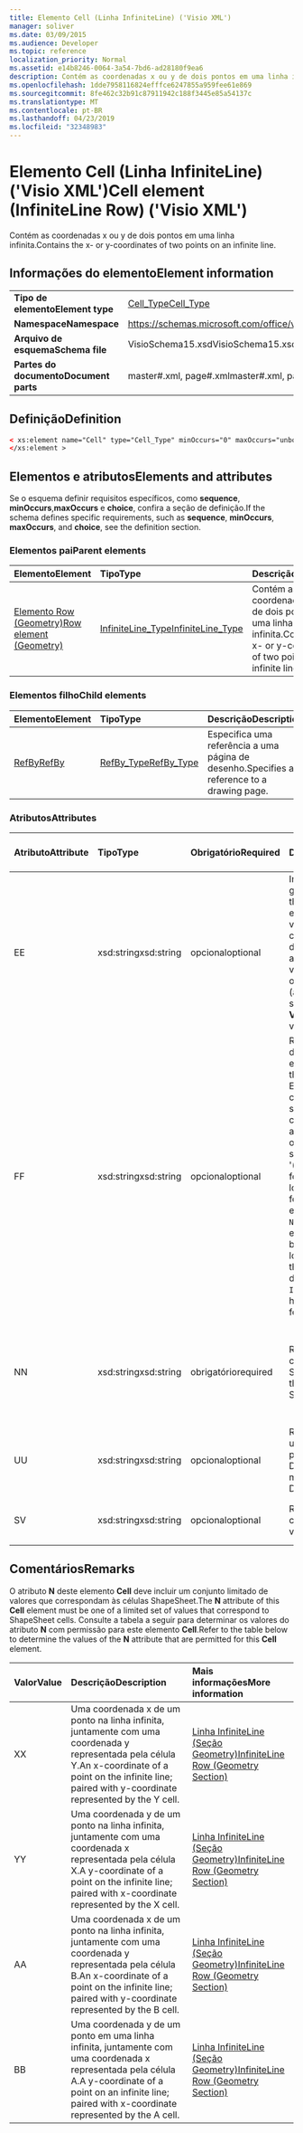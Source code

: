 ```yaml
---
title: Elemento Cell (Linha InfiniteLine) ('Visio XML')
manager: soliver
ms.date: 03/09/2015
ms.audience: Developer
ms.topic: reference
localization_priority: Normal
ms.assetid: e14b8246-0064-3a54-7bd6-ad28180f9ea6
description: Contém as coordenadas x ou y de dois pontos em uma linha infinita.
ms.openlocfilehash: 1dde7958116824efffce6247855a959fee61e869
ms.sourcegitcommit: 8fe462c32b91c87911942c188f3445e85a54137c
ms.translationtype: MT
ms.contentlocale: pt-BR
ms.lasthandoff: 04/23/2019
ms.locfileid: "32348983"
---
```

# <a name="cell-element-infiniteline-row-visio-xml"></a><span data-ttu-id="417ce-103">Elemento Cell (Linha InfiniteLine) ('Visio XML')</span><span class="sxs-lookup"><span data-stu-id="417ce-103">Cell element (InfiniteLine Row) ('Visio XML')</span></span>

<span data-ttu-id="417ce-104">Contém as coordenadas x ou y de dois pontos em uma linha infinita.</span><span class="sxs-lookup"><span data-stu-id="417ce-104">Contains the x- or y-coordinates of two points on an infinite line.</span></span>
  
## <a name="element-information"></a><span data-ttu-id="417ce-105">Informações do elemento</span><span class="sxs-lookup"><span data-stu-id="417ce-105">Element information</span></span>

|||
|:-----|:-----|
|<span data-ttu-id="417ce-106">**Tipo de elemento**</span><span class="sxs-lookup"><span data-stu-id="417ce-106">**Element type**</span></span> <br/> |[<span data-ttu-id="417ce-107">Cell_Type</span><span class="sxs-lookup"><span data-stu-id="417ce-107">Cell_Type</span></span>](cell_type-complextypevisio-xml.md) <br/> |
|<span data-ttu-id="417ce-108">**Namespace**</span><span class="sxs-lookup"><span data-stu-id="417ce-108">**Namespace**</span></span> <br/> |https://schemas.microsoft.com/office/visio/2012/main  <br/> |
|<span data-ttu-id="417ce-109">**Arquivo de esquema**</span><span class="sxs-lookup"><span data-stu-id="417ce-109">**Schema file**</span></span> <br/> |<span data-ttu-id="417ce-110">VisioSchema15.xsd</span><span class="sxs-lookup"><span data-stu-id="417ce-110">VisioSchema15.xsd</span></span>  <br/> |
|<span data-ttu-id="417ce-111">**Partes do documento**</span><span class="sxs-lookup"><span data-stu-id="417ce-111">**Document parts**</span></span> <br/> |<span data-ttu-id="417ce-112">master#.xml, page#.xml</span><span class="sxs-lookup"><span data-stu-id="417ce-112">master#.xml, page#.xml</span></span>  <br/> |
   
## <a name="definition"></a><span data-ttu-id="417ce-113">Definição</span><span class="sxs-lookup"><span data-stu-id="417ce-113">Definition</span></span>

```XML
< xs:element name="Cell" type="Cell_Type" minOccurs="0" maxOccurs="unbounded" >
</xs:element >
```

## <a name="elements-and-attributes"></a><span data-ttu-id="417ce-114">Elementos e atributos</span><span class="sxs-lookup"><span data-stu-id="417ce-114">Elements and attributes</span></span>

<span data-ttu-id="417ce-115">Se o esquema definir requisitos específicos, como **sequence**, **minOccurs**,**maxOccurs** e **choice**, confira a seção de definição.</span><span class="sxs-lookup"><span data-stu-id="417ce-115">If the schema defines specific requirements, such as **sequence**, **minOccurs**, **maxOccurs**, and **choice**, see the definition section.</span></span> 
  
### <a name="parent-elements"></a><span data-ttu-id="417ce-116">Elementos pai</span><span class="sxs-lookup"><span data-stu-id="417ce-116">Parent elements</span></span>

|<span data-ttu-id="417ce-117">**Elemento**</span><span class="sxs-lookup"><span data-stu-id="417ce-117">**Element**</span></span>|<span data-ttu-id="417ce-118">**Tipo**</span><span class="sxs-lookup"><span data-stu-id="417ce-118">**Type**</span></span>|<span data-ttu-id="417ce-119">**Descrição**</span><span class="sxs-lookup"><span data-stu-id="417ce-119">**Description**</span></span>|
|:-----|:-----|:-----|
|[<span data-ttu-id="417ce-120">Elemento Row (Geometry)</span><span class="sxs-lookup"><span data-stu-id="417ce-120">Row element (Geometry)</span></span>](row-element-geometry-sectionvisio-xml.md) <br/> |[<span data-ttu-id="417ce-121">InfiniteLine_Type</span><span class="sxs-lookup"><span data-stu-id="417ce-121">InfiniteLine_Type</span></span>](infiniteline_type-complextypevisio-xml.md) <br/> |<span data-ttu-id="417ce-122">Contém as coordenadas x ou y de dois pontos em uma linha infinita.</span><span class="sxs-lookup"><span data-stu-id="417ce-122">Contains the x- or y-coordinates of two points on an infinite line.</span></span>  <br/> |
   
### <a name="child-elements"></a><span data-ttu-id="417ce-123">Elementos filho</span><span class="sxs-lookup"><span data-stu-id="417ce-123">Child elements</span></span>

|<span data-ttu-id="417ce-124">**Elemento**</span><span class="sxs-lookup"><span data-stu-id="417ce-124">**Element**</span></span>|<span data-ttu-id="417ce-125">**Tipo**</span><span class="sxs-lookup"><span data-stu-id="417ce-125">**Type**</span></span>|<span data-ttu-id="417ce-126">**Descrição**</span><span class="sxs-lookup"><span data-stu-id="417ce-126">**Description**</span></span>|
|:-----|:-----|:-----|
|[<span data-ttu-id="417ce-127">RefBy</span><span class="sxs-lookup"><span data-stu-id="417ce-127">RefBy</span></span>](refby-element-cell_type-complextypevisio-xml.md) <br/> |[<span data-ttu-id="417ce-128">RefBy_Type</span><span class="sxs-lookup"><span data-stu-id="417ce-128">RefBy_Type</span></span>](refby_type-complextypevisio-xml.md) <br/> |<span data-ttu-id="417ce-129">Especifica uma referência a uma página de desenho.</span><span class="sxs-lookup"><span data-stu-id="417ce-129">Specifies a reference to a drawing page.</span></span>  <br/> |
   
### <a name="attributes"></a><span data-ttu-id="417ce-130">Atributos</span><span class="sxs-lookup"><span data-stu-id="417ce-130">Attributes</span></span>

|<span data-ttu-id="417ce-131">**Atributo**</span><span class="sxs-lookup"><span data-stu-id="417ce-131">**Attribute**</span></span>|<span data-ttu-id="417ce-132">**Tipo**</span><span class="sxs-lookup"><span data-stu-id="417ce-132">**Type**</span></span>|<span data-ttu-id="417ce-133">**Obrigatório**</span><span class="sxs-lookup"><span data-stu-id="417ce-133">**Required**</span></span>|<span data-ttu-id="417ce-134">**Descrição**</span><span class="sxs-lookup"><span data-stu-id="417ce-134">**Description**</span></span>|<span data-ttu-id="417ce-135">**Valores possíveis**</span><span class="sxs-lookup"><span data-stu-id="417ce-135">**Possible values**</span></span>|
|:-----|:-----|:-----|:-----|:-----|
|<span data-ttu-id="417ce-136">E</span><span class="sxs-lookup"><span data-stu-id="417ce-136">E</span></span>  <br/> |<span data-ttu-id="417ce-137">xsd:string</span><span class="sxs-lookup"><span data-stu-id="417ce-137">xsd:string</span></span>  <br/> |<span data-ttu-id="417ce-138">opcional</span><span class="sxs-lookup"><span data-stu-id="417ce-138">optional</span></span>  <br/> |<span data-ttu-id="417ce-139">Indica que a fórmula gera um erro.</span><span class="sxs-lookup"><span data-stu-id="417ce-139">Indicates that the formula evaluates to an error.</span></span> <span data-ttu-id="417ce-140">O valor de **E** é atual (uma cadeia de mensagem de erro); o valor do atributo **V** é o último valor válido.</span><span class="sxs-lookup"><span data-stu-id="417ce-140">The value of **E** is the current value (an error message string); the value of the **V** attribute is the last valid value.</span></span>  <br/> |<span data-ttu-id="417ce-141">Uma cadeia de caracteres de mensagem de erro.</span><span class="sxs-lookup"><span data-stu-id="417ce-141">An error message string.</span></span>  <br/> |
|<span data-ttu-id="417ce-142">F</span><span class="sxs-lookup"><span data-stu-id="417ce-142">F</span></span>  <br/> |<span data-ttu-id="417ce-143">xsd:string</span><span class="sxs-lookup"><span data-stu-id="417ce-143">xsd:string</span></span>  <br/> |<span data-ttu-id="417ce-144">opcional</span><span class="sxs-lookup"><span data-stu-id="417ce-144">optional</span></span>  <br/> | <span data-ttu-id="417ce-145">Representa a fórmula do elemento.</span><span class="sxs-lookup"><span data-stu-id="417ce-145">Represents the element's formula.</span></span> <span data-ttu-id="417ce-146">Esse atributo pode conter uma das seguintes cadeias de caracteres:</span><span class="sxs-lookup"><span data-stu-id="417ce-146">This attribute can contain one of the following strings:</span></span>  <br/>  <span data-ttu-id="417ce-147">'(alguma fórmula)' se a fórmula existir localmente</span><span class="sxs-lookup"><span data-stu-id="417ce-147">'(some formula)' if the formula exists locally</span></span>  <br/>  <span data-ttu-id="417ce-148">`No Formula` se a fórmula estiver excluída ou bloqueada localmente</span><span class="sxs-lookup"><span data-stu-id="417ce-148">`No Formula` if the formula is locally deleted or blocked</span></span>  <br/>  <span data-ttu-id="417ce-149">`Inh` se a fórmula for herdada.</span><span class="sxs-lookup"><span data-stu-id="417ce-149">`Inh` if the formula is inherited.</span></span>  <br/> |<span data-ttu-id="417ce-150">Uma fórmula.</span><span class="sxs-lookup"><span data-stu-id="417ce-150">A formula.</span></span>  <br/> |
|<span data-ttu-id="417ce-151">N</span><span class="sxs-lookup"><span data-stu-id="417ce-151">N</span></span>  <br/> |<span data-ttu-id="417ce-152">xsd:string</span><span class="sxs-lookup"><span data-stu-id="417ce-152">xsd:string</span></span>  <br/> |<span data-ttu-id="417ce-153">obrigatório</span><span class="sxs-lookup"><span data-stu-id="417ce-153">required</span></span>  <br/> |<span data-ttu-id="417ce-154">Representa o nome da célula ShapeSheet.</span><span class="sxs-lookup"><span data-stu-id="417ce-154">Represents the name of the ShapeSheet cell.</span></span>  <br/> |<span data-ttu-id="417ce-155">O nome da célula ShapeSheet.</span><span class="sxs-lookup"><span data-stu-id="417ce-155">The name of the ShapeSheet cell.</span></span>  <br/> <span data-ttu-id="417ce-156">Confira a seção Comentários abaixo.</span><span class="sxs-lookup"><span data-stu-id="417ce-156">See the Remarks section below.</span></span>  <br/> |
|<span data-ttu-id="417ce-157">U</span><span class="sxs-lookup"><span data-stu-id="417ce-157">U</span></span>  <br/> |<span data-ttu-id="417ce-158">xsd:string</span><span class="sxs-lookup"><span data-stu-id="417ce-158">xsd:string</span></span>  <br/> |<span data-ttu-id="417ce-159">opcional</span><span class="sxs-lookup"><span data-stu-id="417ce-159">optional</span></span>  <br/> |<span data-ttu-id="417ce-160">Representa uma unidade de medida. O padrão é DL.</span><span class="sxs-lookup"><span data-stu-id="417ce-160">Represents a unit of measure The default is DL.</span></span>  <br/> |<span data-ttu-id="417ce-161">As unidades da célula.</span><span class="sxs-lookup"><span data-stu-id="417ce-161">The units of the cell.</span></span>  <br/> |
|<span data-ttu-id="417ce-162">S</span><span class="sxs-lookup"><span data-stu-id="417ce-162">V</span></span>  <br/> |<span data-ttu-id="417ce-163">xsd:string</span><span class="sxs-lookup"><span data-stu-id="417ce-163">xsd:string</span></span>  <br/> |<span data-ttu-id="417ce-164">opcional</span><span class="sxs-lookup"><span data-stu-id="417ce-164">optional</span></span>  <br/> |<span data-ttu-id="417ce-165">Representa o valor da célula.</span><span class="sxs-lookup"><span data-stu-id="417ce-165">Represents the value of the cell.</span></span>  <br/> |<span data-ttu-id="417ce-166">O valor da célula ShapeSheet.</span><span class="sxs-lookup"><span data-stu-id="417ce-166">The value of the ShapeSheet cell.</span></span>  <br/> |
   
## <a name="remarks"></a><span data-ttu-id="417ce-167">Comentários</span><span class="sxs-lookup"><span data-stu-id="417ce-167">Remarks</span></span>

<span data-ttu-id="417ce-168">O atributo **N** deste elemento **Cell** deve incluir um conjunto limitado de valores que correspondam às células ShapeSheet.</span><span class="sxs-lookup"><span data-stu-id="417ce-168">The **N** attribute of this **Cell** element must be one of a limited set of values that correspond to ShapeSheet cells.</span></span> <span data-ttu-id="417ce-169">Consulte a tabela a seguir para determinar os valores do atributo **N** com permissão para este elemento **Cell**.</span><span class="sxs-lookup"><span data-stu-id="417ce-169">Refer to the table below to determine the values of the **N** attribute that are permitted for this **Cell** element.</span></span> 
  
|<span data-ttu-id="417ce-170">**Valor**</span><span class="sxs-lookup"><span data-stu-id="417ce-170">**Value**</span></span>|<span data-ttu-id="417ce-171">**Descrição**</span><span class="sxs-lookup"><span data-stu-id="417ce-171">**Description**</span></span>|<span data-ttu-id="417ce-172">**Mais informações**</span><span class="sxs-lookup"><span data-stu-id="417ce-172">**More information**</span></span>|
|:-----|:-----|:-----|
|<span data-ttu-id="417ce-173">X</span><span class="sxs-lookup"><span data-stu-id="417ce-173">X</span></span>  <br/> |<span data-ttu-id="417ce-174">Uma coordenada x de um ponto na linha infinita, juntamente com uma coordenada y representada pela célula Y.</span><span class="sxs-lookup"><span data-stu-id="417ce-174">An x-coordinate of a point on the infinite line; paired with y-coordinate represented by the Y cell.</span></span>  <br/> |[<span data-ttu-id="417ce-175">Linha InfiniteLine (Seção Geometry)</span><span class="sxs-lookup"><span data-stu-id="417ce-175">InfiniteLine Row (Geometry Section)</span></span>](infiniteline-row-geometry-section.md) <br/> |
|<span data-ttu-id="417ce-176">Y</span><span class="sxs-lookup"><span data-stu-id="417ce-176">Y</span></span>  <br/> |<span data-ttu-id="417ce-177">Uma coordenada y de um ponto na linha infinita, juntamente com uma coordenada x representada pela célula X.</span><span class="sxs-lookup"><span data-stu-id="417ce-177">A y-coordinate of a point on the infinite line; paired with x-coordinate represented by the X cell.</span></span>  <br/> |[<span data-ttu-id="417ce-178">Linha InfiniteLine (Seção Geometry)</span><span class="sxs-lookup"><span data-stu-id="417ce-178">InfiniteLine Row (Geometry Section)</span></span>](infiniteline-row-geometry-section.md) <br/> |
|<span data-ttu-id="417ce-179">A</span><span class="sxs-lookup"><span data-stu-id="417ce-179">A</span></span>  <br/> |<span data-ttu-id="417ce-180">Uma coordenada x de um ponto na linha infinita, juntamente com uma coordenada y representada pela célula B.</span><span class="sxs-lookup"><span data-stu-id="417ce-180">An x-coordinate of a point on the infinite line; paired with y-coordinate represented by the B cell.</span></span>  <br/> |[<span data-ttu-id="417ce-181">Linha InfiniteLine (Seção Geometry)</span><span class="sxs-lookup"><span data-stu-id="417ce-181">InfiniteLine Row (Geometry Section)</span></span>](infiniteline-row-geometry-section.md) <br/> |
|<span data-ttu-id="417ce-182">B</span><span class="sxs-lookup"><span data-stu-id="417ce-182">B</span></span>  <br/> |<span data-ttu-id="417ce-183">Uma coordenada y de um ponto em uma linha infinita, juntamente com uma coordenada x representada pela célula A.</span><span class="sxs-lookup"><span data-stu-id="417ce-183">A y-coordinate of a point on an infinite line; paired with x-coordinate represented by the A cell.</span></span>  <br/> |[<span data-ttu-id="417ce-184">Linha InfiniteLine (Seção Geometry)</span><span class="sxs-lookup"><span data-stu-id="417ce-184">InfiniteLine Row (Geometry Section)</span></span>](infiniteline-row-geometry-section.md) <br/> |
   

